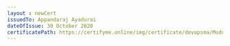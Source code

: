 ```yaml
--- 
layout : newCert 
issuedTo: Appandaraj Ayadurai
dateOfIssue: 30 October 2020
certificatePath: https://certifyme.online/img/certificate/devopsma/ModuleCertificate/AppandarajPuppet.png
--- 
```

